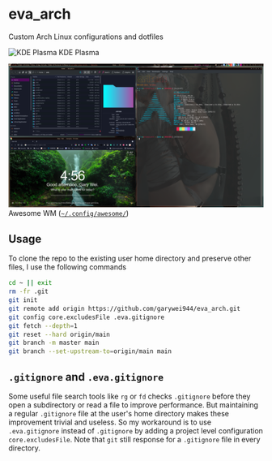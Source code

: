 # eva_arch

Custom Arch Linux configurations and dotfiles

![KDE Plasma](arch_neofetch_v3.png)
KDE Plasma

![Awesome WM](.config/awesome/arch_awesome.png)
Awesome WM ([`~/.config/awesome/`](.config/awesome))

## Usage
To clone the repo to the existing user home directory and preserve other files, I use the following commands
```bash
cd ~ || exit
rm -fr .git
git init
git remote add origin https://github.com/garywei944/eva_arch.git
git config core.excludesFile .eva.gitignore
git fetch --depth=1
git reset --hard origin/main
git branch -m master main
git branch --set-upstream-to=origin/main main
```

## `.gitignore` and `.eva.gitignore`
Some useful file search tools like `rg` or `fd` checks `.gitignore` before they open a subdirectory or read a file to improve performance. But maintaining a regular `.gitignore` file at the user's home directory makes these improvement trivial and useless. So my workaround is to use `.eva.gitignore` instead of `.gitignore` by adding a project level configuration `core.excludesFile`. Note that `git` still response for a `.gitignore` file in every directory.
